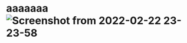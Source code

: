 # aaaaaaa![Screenshot from 2022-02-22 23-23-58](https://user-images.githubusercontent.com/62825775/155163076-b3a69956-3b62-4059-aafa-f97bea10971a.png)
